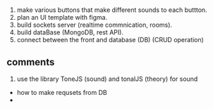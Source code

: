 # 

1. make various buttons that make different sounds to each buttton.
2. plan an UI template with figma.
3. build sockets server (realtime commnication, rooms).
4. build dataBase (MongoDB, rest API).
5. connect between the front and database (DB) (CRUD operation)


## comments

1. use the library ToneJS (sound) and tonalJS (theory) for sound

* how to make requsets from DB
* 
